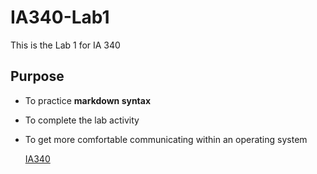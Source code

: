 # IA340-Lab1
This is the Lab 1 for IA 340

## Purpose
- To practice **markdown syntax**
- To complete the lab activity
- To get more comfortable communicating within an operating system

  [IA340](https://github.com/andyc1011-IA/IA340-Lab1/edit/main/README.md)
  

